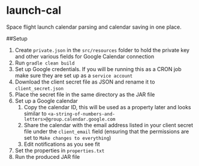 # launch-cal
Space flight launch calendar parsing and calendar saving in one place.

##Setup
1. Create `private.json` in the `src/resources` folder to hold the private key and other 
    various fields for Google Calendar connection
2. Run `gradle clean build`
3. Set up Google credentials. If you will be running this as a CRON job make sure they are set up as a `service account`
4. Download the client secret file as JSON and rename it to `client_secret.json`
5. Place the secret file in the same directory as the JAR file
6. Set up a Google calendar
    1. Copy the calendar ID, this will be used as a property later and looks similar to `<a-string-of-numbers-and-letters>@group.calendar.google.com`
    2. Share the calendar with the email address listed in your client secret file under the `client_email` field (ensuring that the permissions are set to `Make changes to everything`)
    3. Edit notifications as you see fit
7. Set the properties in `properties.txt`
8. Run the produced JAR file